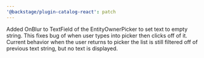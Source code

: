```yaml
---
'@backstage/plugin-catalog-react': patch
---
```


Added OnBlur to TextField of the EntityOwnerPicker to set text to empty string. This fixes bug of when user types into picker then clicks off of it. Current behavior when the user returns to picker the list is still filtered off of previous text string, but no text is displayed.
